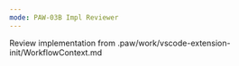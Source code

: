 ```yaml
---
mode: PAW-03B Impl Reviewer
---
```


Review implementation from .paw/work/vscode-extension-init/WorkflowContext.md
